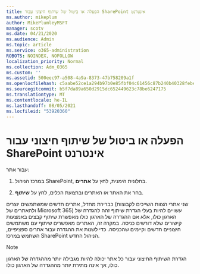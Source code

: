 ```yaml
---
title: הפעלה או ביטול של שיתוף חיצוני עבור SharePoint אינטרנט
ms.author: mikeplum
author: MikePlumleyMSFT
manager: scotv
ms.date: 04/21/2020
ms.audience: Admin
ms.topic: article
ms.service: o365-administration
ROBOTS: NOINDEX, NOFOLLOW
localization_priority: Normal
ms.collection: Adm_O365
ms.custom: ''
ms.assetid: 500eec97-a508-4a9a-8373-47b758209a1f
ms.openlocfilehash: c5aabe52ce1a294b97b0e85fbf04c61456c87b240b40328febe1634aad1a17c6
ms.sourcegitcommit: b5f7da89a650d2915dc652449623c78be6247175
ms.translationtype: MT
ms.contentlocale: he-IL
ms.lasthandoff: 08/05/2021
ms.locfileid: "53920360"
---
```

# <a name="turn-external-sharing-on-or-off-for-a-sharepoint-site"></a>הפעלה או ביטול של שיתוף חיצוני עבור SharePoint אינטרנט

עבור אתר:
  
1. במרכז הניהול SharePoint, בחלונית הימנית, לחץ על **אתרים**.
    
2. בחר את האתר או האתרים וברצועת הכלים, לחץ על **שיתוף**.
    
כברירת מחדל, אתרים חדשים שמשתמשים יוצרים (שני אתרי הצוות השייכים לקבוצות ולהאתרים של Microsoft 365) עשויים להיות בעלי הגדרת שיתוף זהה להגדרה של הארגון כולו, אלא אם ההגדרה של הארגון כולו מאפשרת שיתוף קבצים באמצעות קישורים שלא דורשים כניסה. במקרה זה, האתרים מאפשרים שיתוף עם משתמשים חיצוניים חדשים וקיימים שהכניסה. כדי לשנות את ההגדרה עבור אתרים ספציפיים, השתמש במרכז SharePoint הניהול החדש.
  
> [!NOTE]
> הגדרת השיתוף החיצוני עבור כל אתר יכולה להיות מגבילה יותר מההגדרה של הארגון כולו, אך אינה מתירת יותר מההגדרה של הארגון כולו. 
  

